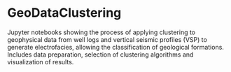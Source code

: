 # GeoDataClustering
Jupyter notebooks showing the process of applying clustering to geophysical data from well logs and vertical seismic profiles (VSP) to generate electrofacies, allowing the classification of geological formations. Includes data preparation, selection of clustering algorithms and visualization of results.
